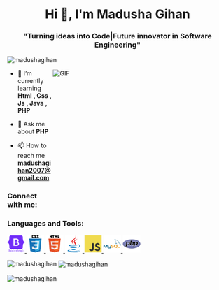 <h1 align="center">Hi 👋, I'm Madusha Gihan</h1>
<h3 align="center">"Turning ideas into Code|Future innovator in Software Engineering"</h3>

<p align="left"> <img src="https://komarev.com/ghpvc/?username=madushagihan&label=Profile%20views&color=0e75b6&style=flat" alt="madushagihan" /> </p>

  <img align="right" width="400" height="300" alt="GIF" src="https://i.pinimg.com/originals/e4/26/70/e426702edf874b181aced1e2fa5c6cde.gif" />
  
- 🌱 I’m currently learning **Html , Css , Js , Java , PHP**

- 💬 Ask me about **PHP**

- 📫 How to reach me **madushagihan2007@gmail.com**

<h3 align="left">Connect with me:</h3>
<p align="left">
</p>

<h3 align="left">Languages and Tools:</h3>
<p align="left"> <a href="https://getbootstrap.com" target="_blank" rel="noreferrer"> <img src="https://raw.githubusercontent.com/devicons/devicon/master/icons/bootstrap/bootstrap-plain-wordmark.svg" alt="bootstrap" width="40" height="40"/> </a> <a href="https://www.w3schools.com/css/" target="_blank" rel="noreferrer"> <img src="https://raw.githubusercontent.com/devicons/devicon/master/icons/css3/css3-original-wordmark.svg" alt="css3" width="40" height="40"/> </a> <a href="https://www.w3.org/html/" target="_blank" rel="noreferrer"> <img src="https://raw.githubusercontent.com/devicons/devicon/master/icons/html5/html5-original-wordmark.svg" alt="html5" width="40" height="40"/> </a> <a href="https://www.java.com" target="_blank" rel="noreferrer"> <img src="https://raw.githubusercontent.com/devicons/devicon/master/icons/java/java-original.svg" alt="java" width="40" height="40"/> </a> <a href="https://developer.mozilla.org/en-US/docs/Web/JavaScript" target="_blank" rel="noreferrer"> <img src="https://raw.githubusercontent.com/devicons/devicon/master/icons/javascript/javascript-original.svg" alt="javascript" width="40" height="40"/> </a> <a href="https://www.mysql.com/" target="_blank" rel="noreferrer"> <img src="https://raw.githubusercontent.com/devicons/devicon/master/icons/mysql/mysql-original-wordmark.svg" alt="mysql" width="40" height="40"/> </a> <a href="https://www.php.net" target="_blank" rel="noreferrer"> <img src="https://raw.githubusercontent.com/devicons/devicon/master/icons/php/php-original.svg" alt="php" width="40" height="40"/> </a> </p>

<p><img align="left" src="https://github-readme-stats.vercel.app/api/top-langs?username=madushagihan&show_icons=true&locale=en&layout=compact" alt="madushagihan" /></p>

<p>&nbsp;<img align="center" src="https://github-readme-stats.vercel.app/api?username=madushagihan&show_icons=true&locale=en" alt="madushagihan" /></p>

<p><img align="center" src="https://github-readme-streak-stats.herokuapp.com/?user=madushagihan&" alt="madushagihan" /></p>
